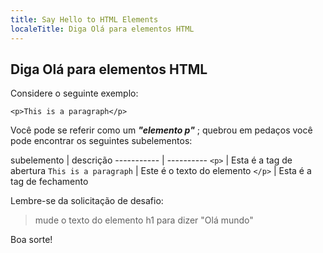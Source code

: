 ```yaml
---
title: Say Hello to HTML Elements
localeTitle: Diga Olá para elementos HTML
---
```

## Diga Olá para elementos HTML

Considere o seguinte exemplo:  

`<p>This is a paragraph</p>`  

Você pode se referir como um **_"elemento p"_** ; quebrou em pedaços você pode encontrar os seguintes subelementos:

subelemento | descrição ----------- | ---------- `<p>` | Esta é a tag de abertura `This is a paragraph` | Este é o texto do elemento `</p>` | Esta é a tag de fechamento

Lembre-se da solicitação de desafio:

> mude o texto do elemento h1 para dizer "Olá mundo"

Boa sorte!